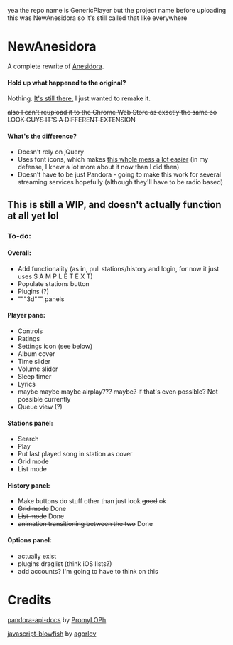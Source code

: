 yea the repo name is GenericPlayer but the project name before uploading this was NewAnesidora so it's still called that like everywhere

# NewAnesidora
A complete rewrite of [Anesidora](https://github.com/pvr212/Anesidora).

#### Hold up what happened to the original?
Nothing. [It's still there.](https://github.com/pvr212/Anesidora) I just wanted to remake it.

~~also I can't reupload it to the Chrome Web Store as exactly the same so LOOK GUYS IT'S A DIFFERENT EXTENSION~~

#### What's the difference?
- Doesn't rely on jQuery
- Uses font icons, which makes [this whole mess a lot easier](https://github.com/pvrs12/Anesidora/pull/54) (in my defense, I knew a lot more about it now than I did then)
- Doesn't have to be just Pandora - going to make this work for several streaming services hopefully (although they'll have to be radio based) 
## This is still a WIP, and doesn't actually function at all yet lol
### To-do:


#### Overall:
- Add functionality (as in, pull stations/history and login, for now it just uses S A M P L E T E X T)
- Populate stations button
- Plugins (?)
- """3d""" panels

#### Player pane:
 - Controls
 - Ratings
 - Settings icon (see below)
 - Album cover
 - Time slider
 - Volume slider
 - Sleep timer
 - Lyrics
 - ~~maybe maybe maybe airplay??? maybe? if that's even possible?~~ 
 Not possible currently
 - Queue view (?)

#### Stations panel:
- Search
- Play
- Put last played song in station as cover
- Grid mode
- List mode

#### History panel:
- Make buttons do stuff other than just look ~~good~~ ok
- ~~Grid mode~~ Done
- ~~List mode~~ Done
- ~~animation transitioning between the two~~ Done	

#### Options panel:
- actually exist
- plugins draglist (think iOS lists?)
- add accounts? I'm going to have to think on this

# Credits
[pandora-api-docs](https://6xq.net/pandora-apidoc/) by [PromyLOPh](https://github.com/PromyLOPh)

[javascript-blowfish](https://github.com/agorlov/javascript-blowfish/) by [agorlov](https://github.com/agorlov)